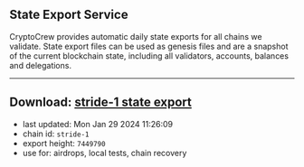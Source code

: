 ## State Export Service
CryptoCrew provides automatic daily state exports for all chains we validate. State export files can be used as genesis files and are a snapshot of the current blockchain state, including all validators, accounts, balances and delegations.

---
**Download: [stride-1 state export](https://dl.ccvalidators.com/SERVICE/stride/stride-1_export_7449790.json)**
---

- last updated: Mon Jan 29 2024 11:26:09
- chain id: `stride-1`
- export height: `7449790`
- use for: airdrops, local tests, chain recovery
